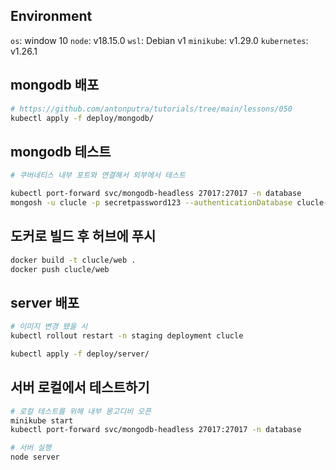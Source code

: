 ## Environment
`os`: window 10
`node`: v18.15.0
`wsl`: Debian v1
`minikube`: v1.29.0
`kubernetes`: v1.26.1

## mongodb 배포
```bash
# https://github.com/antonputra/tutorials/tree/main/lessons/050
kubectl apply -f deploy/mongodb/
```

## mongodb 테스트
```bash
# 쿠버네티스 내부 포트와 연결해서 외부에서 테스트

kubectl port-forward svc/mongodb-headless 27017:27017 -n database
mongosh -u clucle -p secretpassword123 --authenticationDatabase clucle-web
```

## 도커로 빌드 후 허브에 푸시
```bash
docker build -t clucle/web .
docker push clucle/web
```

## server 배포
```bash
# 이미지 변경 됐을 시
kubectl rollout restart -n staging deployment clucle

kubectl apply -f deploy/server/
```

## 서버 로컬에서 테스트하기
```bash
# 로컬 테스트를 위해 내부 몽고디비 오픈
minikube start
kubectl port-forward svc/mongodb-headless 27017:27017 -n database

# 서버 실행
node server
```
